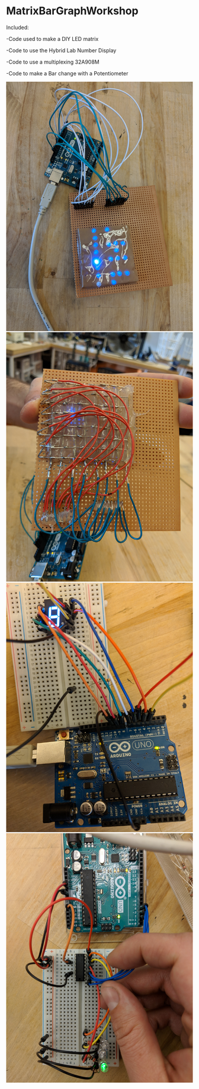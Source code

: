# MatrixBarGraphWorkshop
Included:

-Code used to make a DIY LED matrix 

-Code to use the Hybrid Lab Number Display

-Code to use a multiplexing 32A908M

-Code to make a Bar change with a Potentiometer

![LEDMatrixFront](LEDMatrixFront.jpg)
![LEDMatrixBack](LEDMatrixBack.jpg)
![NumberLED](numberLED.jpg)
![MultiplexingLED](MultiplexingLED.jpg)


